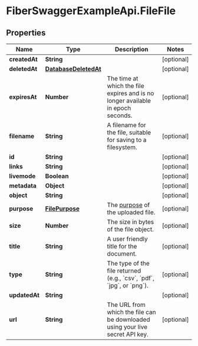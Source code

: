 # FiberSwaggerExampleApi.FileFile

## Properties

Name | Type | Description | Notes
------------ | ------------- | ------------- | -------------
**createdAt** | **String** |  | [optional] 
**deletedAt** | [**DatabaseDeletedAt**](DatabaseDeletedAt.md) |  | [optional] 
**expiresAt** | **Number** | The time at which the file expires and is no longer available in epoch seconds. | [optional] 
**filename** | **String** | A filename for the file, suitable for saving to a filesystem. | [optional] 
**id** | **String** |  | [optional] 
**links** | **String** |  | [optional] 
**livemode** | **Boolean** |  | [optional] 
**metadata** | **Object** |  | [optional] 
**object** | **String** |  | [optional] 
**purpose** | [**FilePurpose**](FilePurpose.md) | The [purpose](https://stripe.com/docs/file-upload#uploading-a-file) of the uploaded file. | [optional] 
**size** | **Number** | The size in bytes of the file object. | [optional] 
**title** | **String** | A user friendly title for the document. | [optional] 
**type** | **String** | The type of the file returned (e.g., &#x60;csv&#x60;, &#x60;pdf&#x60;, &#x60;jpg&#x60;, or &#x60;png&#x60;). | [optional] 
**updatedAt** | **String** |  | [optional] 
**url** | **String** | The URL from which the file can be downloaded using your live secret API key. | [optional] 


